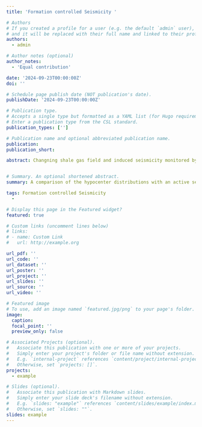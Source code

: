 ```yaml
---
title: 'Formation controlled Seismicity '

# Authors
# If you created a profile for a user (e.g. the default `admin` user), write the username (folder name) here
# and it will be replaced with their full name and linked to their profile.
authors:
  - admin

# Author notes (optional)
author_notes:
  - 'Equal contribution'

date: '2024-09-23T00:00:00Z'
doi: ''

# Schedule page publish date (NOT publication's date).
publishDate: '2024-09-23T00:00:00Z'

# Publication type.
# Accepts a single type but formatted as a YAML list (for Hugo requirements).
# Enter a publication type from the CSL standard.
publication_types: ['']

# Publication name and optional abbreviated publication name.
publication: 
publication_short: 

abstract: Changning shale gas field and induced seismicity monitored by the dense array. (a) 3D perspective of the CSF. The undulating blue surface represents the bottom of the Wufeng-Longmaxi shale formation (production layer) derived from 3D seismic reflection (Lu et al., 2021). Blue lines within the production layer show trajectories of horizontal wells. The gray box in the bottom of (a) indicates the basement, located ~4 km below the mean sea level. Colored dots represent the selected six earthquake clusters, i.e., D1-D3 (orange dots) and S1-S3 (blue dots). (b) Active-source seismic profile along the vertical translucent plane in (b). Solid red lines represent faults detected by active seismic imaging. The deep cluster D2 is not projected onto this profile due to large distance. “F0” labels the nearest basement-rooted fault at the southern edge of the deep cluster D1. (c) Interpretation of formations below the W-L production formation. W-L, Wufeng-Longmaxi shale formation; XXC, Xixiangchi dolomite formation; GT, Gaotai gypsum formation; LWM, Longwangmiao limestone formation; CLP, Canglangpu siltstone formation; QZS Qiongzhusi shale formation and the Precambrian basement.


# Summary. An optional shortened abstract.
summary: A comparison of the hypocenter distributions with an active seismic reflection profile transecting the clusters in proximity reveals a clear alignment between the focal depths of the events and the undulations of the layers. 

tags: Formation controlled Seismicity
  - 

# Display this page in the Featured widget?
featured: true

# Custom links (uncomment lines below)
# links:
# - name: Custom Link
#   url: http://example.org

url_pdf: ''
url_code: ''
url_dataset: ''
url_poster: ''
url_project: ''
url_slides: ''
url_source: ''
url_video: ''

# Featured image
# To use, add an image named `featured.jpg/png` to your page's folder.
image:
  caption: 
  focal_point: ''
  preview_only: false

# Associated Projects (optional).
#   Associate this publication with one or more of your projects.
#   Simply enter your project's folder or file name without extension.
#   E.g. `internal-project` references `content/project/internal-project/index.md`.
#   Otherwise, set `projects: []`.
projects:
  - example

# Slides (optional).
#   Associate this publication with Markdown slides.
#   Simply enter your slide deck's filename without extension.
#   E.g. `slides: "example"` references `content/slides/example/index.md`.
#   Otherwise, set `slides: ""`.
slides: example
---
```


